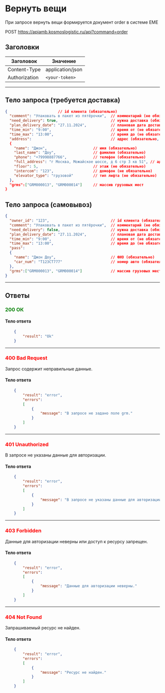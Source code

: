 # Вернуть вещи

При запросе вернуть вещи формируется документ order в системе ЕМЕ

POST https://apiamb.kosmoslogistic.ru/api?command=order

## Заголовки

| Заголовок           | Значение                       |
|---------------------|--------------------------------|
| Content-Type        | application/json              |
| Authorization       | `<your-token>`         |

---

## Тело запроса (требуется доставка)

```json
{                       // id клиента (обязательно)
  "comment": "Упаковать в пакет из пятёрочки",  // комментарий (не обязательно)
  "need_delivery": true,                        // нужна доставка (обязательно)
  "plan_delivery_date": "27.11.2024",           // плановая дата доставки (обязательно)
  "time_min": "9:00",                           // время от (не обязательно)
  "time_max": "13:00",                          // время до (не обязательно)
  "address":                                    // адрес (обязательно, если нужна доставка)
  {
    "name": "Джон",                     // имя (обязательно)
    "last_name": "Доу",                 // фамилия (обязательно)
    "phone": "+79998887766",            // телефон (обязательно)
    "full_address": "г Москва, Можайское шоссе, д 6 стр 3 кв 51", // адрес (обязательно)
    "floor": 5,                         // этаж (не обязательно)
    "intercom": "123",                  // домофон (не обязательно)
    "elevator_type": "грузовой"         // тип лифта (не обязательно)
  },
  "grms":["GRM000013", "GRM000014"]     // массив грузовых мест
}
```

## Тело запроса (самовывоз)

```json
{
  "owner_id": "123",                            // id клиента (обязательно)
  "comment": "Упаковать в пакет из пятёрочки",  // комментарий (не обязательно)
  "need_delivery": false,                       // нужна доставка (обязательно)
  "plan_delivery_date": "27.11.2024",           // плановая дата доставки (обязательно)
  "time_min": "9:00",                           // время от (не обязательно)
  "time_max": "13:00",                          // время до (не обязательно)
  "pass":
  {
    "name": "Джон Доу",                         // ФИО (обязательно)
    "car_num": "T123СТ777"                      // номер авто (обязательно)
  },
  "grms":["GRM000013", "GRM000014"]             // массив грузовых мест
}
```

---

## Ответы

### <span style="color: green;">200 ОК</span>

#### Тело ответа

```json
    {
        "result": "Ok"
    }
```
---
### <span style="color: red;">400 Bad Request</span>
Запрос содержит неправильные данные.
#### Тело ответа

```json
    {
        "result": "error",
        "errors":
        [
            {
                "message": "В запросе не задано поле grm."
            }
        ]
    }
```
---
### <span style="color: red;">401 Unauthorized</span>
В запросе не указаны данные для авторизации.
#### Тело ответа

```json
    {
        "result": "error",
        "errors":
        [
            {
                "message": "В запросе не указаны данные для авторизации."
            }
        ]
    }
```
---
### <span style="color: red;">403 Forbidden</span>
Данные для авторизации неверны или доступ к ресурсу запрещен.
#### Тело ответа

```json
    {
        "result": "error",
        "errors":
        [
            {
                "message": "Данные для авторизации неверны."
            }
        ]
    }
```
---
### <span style="color: red;">404 Not Found</span>
Запрашиваемый ресурс не найден.
#### Тело ответа

```json
    {
        "result": "error",
        "errors":
        [
            {
                "message": "Ресурс не найден."
            }
        ]
    }
```


